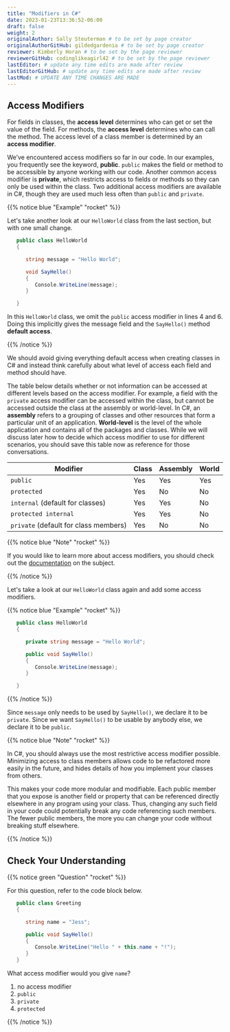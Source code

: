 ```yaml
---
title: "Modifiers in C#"
date: 2023-01-23T13:36:52-06:00
draft: false
weight: 2
originalAuthor: Sally Steuterman # to be set by page creator
originalAuthorGitHub: gildedgardenia # to be set by page creator
reviewer: Kimberly Horan # to be set by the page reviewer
reviewerGitHub: codinglikeagirl42 # to be set by the page reviewer
lastEditor: # update any time edits are made after review
lastEditorGitHub: # update any time edits are made after review
lastMod: # UPDATE ANY TIME CHANGES ARE MADE
---
```


## Access Modifiers

For fields in classes, the **access level** determines who can get or set
the value of the field. For methods, the **access level** determines who can
call the method. The access level of a class member is determined by an
**access modifier**.

We’ve encountered access modifiers so far in our code. In our examples, you
frequently see the keyword, **public**. `public` makes the field or method to
be accessible by anyone working with our code. Another common access modifier
is **private**, which restricts access to fields or methods so they can only be
used within the class. Two additional access modifiers are available in C#,
though they are used much less often than `public` and `private`.

{{% notice blue "Example" "rocket" %}}

   Let's take another look at our `HelloWorld` class from the last section,
   but with one small change.

   ```csharp {linenos=table}
      public class HelloWorld 
      {

         string message = "Hello World";

         void SayHello() 
         {
            Console.WriteLine(message);
         }

      }
   ```

   In this `HelloWorld` class, we omit the `public` access modifier in lines
   4 and 6. Doing this implicitly gives the message field and the `SayHello()`
   method **default access**.

{{% /notice %}}

We should avoid giving everything default access when creating classes in C#
and instead think carefully about what level of access each field and method
should have.

The table below details whether or not information can be accessed at different
levels based on the access modifier. For example, a field with the `private`
access modifier can be accessed within the class, but cannot be accessed
outside the class at the assembly or world-level. In C#, an **assembly** refers
to a grouping of classes and other resources that form a particular unit of an application.
**World-level** is the level of the whole application and contains all of the packages and 
classes. While we will discuss later how to decide which access modifier to use for different
scenarios, you should save this table now as reference for those conversations.

| Modifier | Class | Assembly | World |
|----------|-------|----------|-------|
| `public` | Yes | Yes | Yes |
| `protected` | Yes | No | No |
| `internal` (default for classes) | Yes | Yes | No |
| `protected internal` | Yes | Yes | No |
| `private` (default for class members) | Yes | No | No |

{{% notice blue "Note" "rocket" %}}

   If you would like to learn more about access modifiers, you should check out the [documentation](https://docs.microsoft.com/en-us/dotnet/csharp/programming-guide/classes-and-structs/access-modifiers) on the subject.

{{% /notice %}}

Let's take a look at our `HelloWorld` class again and add some access
modifiers.

{{% notice blue "Example" "rocket" %}}

   ```csharp {linenos=table}
      public class HelloWorld 
      {

         private string message = "Hello World";

         public void SayHello() 
         {
            Console.WriteLine(message);
         }

      }
   ```

{{% /notice %}}

Since `message` only needs to be used by `SayHello()`, we declare it to be
`private`. Since we want `SayHello()` to be usable by anybody else, we
declare it to be `public`.

{{% notice blue "Note" "rocket" %}}

   In C#, you should always use the most restrictive access modifier
   possible. Minimizing access to class members allows code to be
   refactored more easily in the future, and hides details of how you
   implement your classes from others.

   This makes your code more modular and modifiable. Each public member
   that you expose is another field or property that can be referenced
   directly elsewhere in any program using your class. Thus, changing any
   such field in your code could potentially break any code referencing
   such members. The fewer public members, the more you can change your
   code without breaking stuff elsewhere.

{{% /notice %}}


## Check Your Understanding

{{% notice green "Question" "rocket" %}}

   For this question, refer to the code block below.

   ```csharp {linenos = table}
      public class Greeting 
      {

         string name = "Jess";

         public void SayHello() 
         {
            Console.WriteLine("Hello " + this.name + "!");
         }
      }
   ```

   What access modifier would you give `name`?

   1. no access modifier
   1. `public`
   1. `private`
   1. `protected`

{{% /notice %}}

<!-- c, private. -->